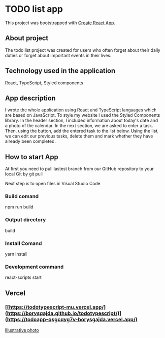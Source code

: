 # TODO list app

This project was bootstrapped with [Create React App](https://github.com/facebook/create-react-app).

## About project

The todo list project was created for users who often forget about their daily duties or forget about important events in their lives.

## Technology used in the application

React, TypeScript, Styled components

## App description

I wrote the whole application using React and TypeScript languages which are based on JavaScript.
To style my website I used the Styled Components library.
In the header section, I included information about today's date and a photo of the calendar.
In the next section, we are asked to enter a task.
Then, using the button, add the entered task to the list below.
Using the list, we can edit our previous tasks, delete them and mark whether they have already been completed.

## How to start App

At first you need to pull lastest branch from our GitHub repository to your local Git by git pull

Next step is to open files in Visual Studio Code

### Build comand

npm run build

### Output directory

build

### Install Comand 

yarn install

### Development command

react-scripts start

## Vercel

### [[https://todotypescript-mu.vercel.app/](https://borysgajda.github.io/todotypescript/)](https://todoapp-qsgcqyg7v-borysgajda.vercel.app/)

[Illustrative photo](https://tinypic.host/i/project.Kpw05)

